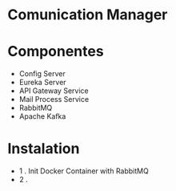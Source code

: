 # Comunication Manager

# Componentes
- Config Server
- Eureka Server
- API Gateway Service
- Mail Process Service
- RabbitMQ
- Apache Kafka


# Instalation
- 1 . Init Docker Container with RabbitMQ
- 2 . 
